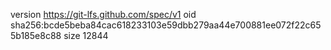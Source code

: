 version https://git-lfs.github.com/spec/v1
oid sha256:bcde5beba84cac618233103e59dbb279aa44e700881ee072f22c655b185e8c88
size 12844
